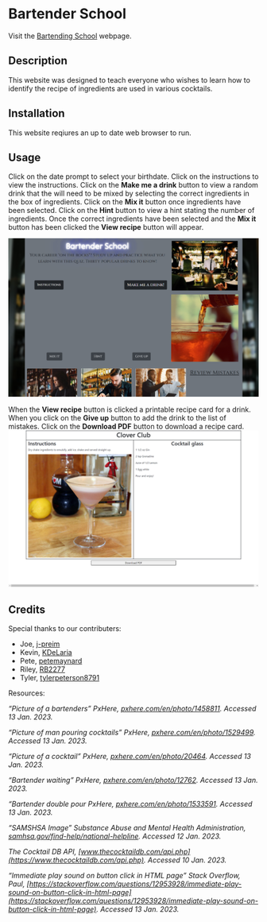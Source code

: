 # Bartender School

Visit the [Bartending School](https://kdelaria.github.io/bartending-school/) webpage.

## Description 
This website was designed to teach everyone who wishes to learn how to identify the recipe of ingredients are used in various cocktails.


## Installation
This website reqiures an up to date web browser to run.

## Usage
Click on the date prompt to select your birthdate. Click on the instructions to view the instructions. Click on the **Make me a drink** button to view a random drink that the will need to be mixed by selecting the correct ingredients in the box of ingredients. Click on the **Mix it** button once ingredients have been selected. Click on the **Hint** button to view a hint stating the number of ingredients.  Once the correct ingredients have been selected and the **Mix it** button has been clicked the **View recipe** button will appear.

![Bartending School](assets/images/screenshot1.png)

When the **View recipe** button is clicked a printable recipe card for a drink.  When you click on the **Give up** button to add the drink to the list of mistakes. Click on the **Download PDF** button to download a recipe card.
![Bartending School](assets/images/screenshot2.png)




## Credits

Special thanks to our contributers:
- Joe, [j-preim](https://github.com/j-preim)
- Kevin, [KDeLaria](https://github.com/KDeLaria)
- Pete, [petemaynard](https://github.com/petemaynard)
- Riley, [RB2277](https://github.com/RB2277)
- Tyler, [tylerpeterson8791](https://github.com/tylerpeterson8791)


Resources:

*“Picture of a bartenders” PxHere, *[pxhere.com/en/photo/1458811](https://pxhere.com/en/photo/1458811)*. Accessed 13 Jan. 2023.*

*“Picture of man pouring cocktails” PxHere, *[pxhere.com/en/photo/1529499](https://pxhere.com/en/photo/1529499)*. Accessed 13 Jan. 2023.*

*“Picture of a cocktail” PxHere, *[pxhere.com/en/photo/20464](https://pxhere.com/en/photo/20464)*. Accessed 13 Jan. 2023.*

*“Bartender waiting” PxHere, *[pxhere.com/en/photo/12762](https://pxhere.com/en/photo/12762)*. Accessed 13 Jan. 2023.*

*“Bartender double pour PxHere, *[pxhere.com/en/photo/1533591](https://pxhere.com/en/photo/1533591)*. Accessed 13 Jan. 2023.*

*“SAMSHSA Image” Substance Abuse and Mental Health Administration, *[samhsa.gov/find-help/national-helpline](https://www.samhsa.gov/find-help/national-helpline)*. Accessed 12 Jan. 2023.*

*The Cocktail DB API, *[www.thecocktaildb.com/api.php](https://www.thecocktaildb.com/api.php)*. Accessed 10 Jan. 2023.*

*“Immediate play sound on button click in HTML page” Stack Overflow, Paul, *[https://stackoverflow.com/questions/12953928/immediate-play-sound-on-button-click-in-html-page](https://stackoverflow.com/questions/12953928/immediate-play-sound-on-button-click-in-html-page)*. Accessed 13 Jan. 2023.*